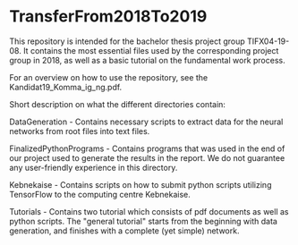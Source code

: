 # TransferFrom2018To2019
This repository is intended for the bachelor thesis project group TIFX04-19-08. It contains the most essential files used by the
corresponding project group in 2018, as well as a basic tutorial on the fundamental work process.

For an overview on how to use the repository, see the Kandidat19_Komma_ig_ng.pdf.

Short description on what the different directories contain:

DataGeneration - Contains necessary scripts to extract data for the neural networks from root files into text files.

FinalizedPythonPrograms - Contains programs that was used in the end of our project used to generate the results in the report.
                          We do not guarantee any user-friendly experience in this directory.

Kebnekaise - Contains scripts on how to submit python scripts utilizing TensorFlow to the computing centre Kebnekaise.

Tutorials - Contains two tutorial which consists of pdf documents as well as python scripts. The "general tutorial" starts from the
beginning with data generation, and finishes with a complete (yet simple) network.
